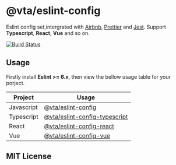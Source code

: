 # @vta/eslint-config

Eslint config set,intergrated with [Airbnb](https://github.com/airbnb/javascript), [Prettier](https://prettier.io/) and [Jest](https://jestjs.io/). Support **Typescript**, **React**, **Vue** and so on.

[![Build Status](https://travis-ci.com/vta-js/eslint-config.svg?branch=master)](https://travis-ci.com/vta-js/tsc)

## Usage

Firstly install **Eslint >= 6.x**, then view the bellow usage table for your porject.

| Project    | Usage                                                                   |
| ---------- | ----------------------------------------------------------------------- |
| Javascript | [@vta/eslint-config](./packages/config/README.md)                       |
| Typescript | [@vta/eslint-config-typescript](./packages/config-typescript/README.md) |
| React      | [@vta/eslint-config-react](./packages/config-react/README.md)           |
| Vue        | [@vta/eslint-config-vue](./packages/config-vue/README.md)               |

## MIT License
